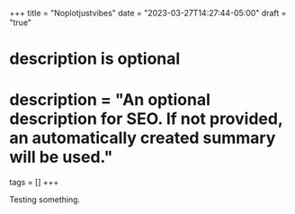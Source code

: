 +++
title = "Noplotjustvibes"
date = "2023-03-27T14:27:44-05:00"
draft = "true"
#
# description is optional
#
# description = "An optional description for SEO. If not provided, an automatically created summary will be used."

tags = []
+++

Testing something.

